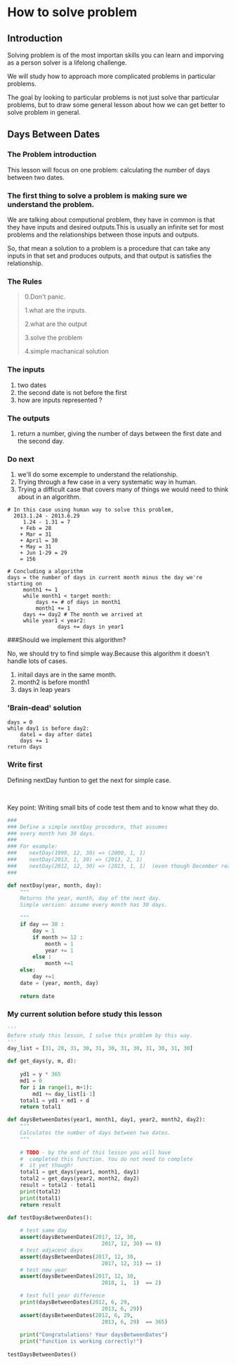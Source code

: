 # How to solve problem

## Introduction

Solving problem is of the most importan skills you can learn and imporving as a person solver is a lifelong challenge.



We will study how to approach more complicated problems in particular problems.



The goal by looking to particular problems is not just solve thar particular problems, but to draw some general lesson about how we can get better to solve problem in general.

## Days Between Dates

### The Problem introduction

This lesson will focus on one problem: calculating the number of days between two dates.

### The first thing to solve a problem is making sure we understand the problem.

We are talking about computional problem, they have in common is that they have inputs and desired outputs.This is usually an infinite set for most problems and the relationships between those inputs and outputs.

So, that mean a solution to a problem is a procedure that can take any inputs in that set and produces outputs, and that output is satisfies the relationship.

### The Rules

>0.Don't panic.
>
>1.what are the inputs.
>
>2.what are the output
>
>3.solve the problem
>
>4.simple machanical solution

### The inputs

1. two dates
2. the second date is not before the first
3. how are inputs represented ?

### The outputs

1. return a number, giving the number of days between the first date and the second day.

### Do next

1. we'll do some excemple to understand the relationship.
2. Trying through a few case in a very systematic way in human.
3. Trying a difficult case that covers many of things we would need to think about in an algorithm.

``````
# In this case using human way to solve this problem, 
  2013.1.24 - 2013.6.29
     1.24 - 1.31 = 7
    + Feb = 28
    + Mar = 31
    + April = 30
  	+ May = 31
  	+ Jun 1-29 = 29
    = 156

# Concluding a algorithm
days = the number of days in current month minus the day we're starting on
     month1 += 1
     while month1 < target month:
         days += # of days in month1
         month1 += 1
     days += day2 # The month we arrived at
     while year1 < year2:
     			days += days in year1
``````

###Should we implement this algorithm? 

No, we should try to find simple way.Because this algorithm it doesn't handle lots of cases.

1. initail days are in the same month.
2. month2 is before month1
3. days in leap years

### 'Brain-dead' solution

``````
days = 0
while day1 is before day2:
	date1 = day after date1
	days += 1
return days
``````

### Write first

Defining nextDay funtion to get the next for simple case.

&nbsp;

Key point: Writing small bits of code test them and to know what they do.

``````python
###
### Define a simple nextDay procedure, that assumes
### every month has 30 days.
###
### For example:
###    nextDay(1999, 12, 30) => (2000, 1, 1)
###    nextDay(2013, 1, 30) => (2013, 2, 1)
###    nextDay(2012, 12, 30) => (2013, 1, 1)  (even though December really has 31 days)
###

def nextDay(year, month, day):
    """
    Returns the year, month, day of the next day.
    Simple version: assume every month has 30 days.

    """
    if day == 30 :
        day = 1
        if month >= 12 :
            month = 1 
            year += 1
        else :
            month +=1
    else:
        day +=1
    date = (year, month, day)
    
    return date
``````

### My current solution before study this lesson

``````python
'''
Before study this lesson, I solve this problem by this way.
'''
day_list = [31, 28, 31, 30, 31, 30, 31, 30, 31, 30, 31, 30]

def get_days(y, m, d):
    
    yd1 = y * 365
    md1 = 0
    for i in range(1, m+1):
        md1 += day_list[i-1]
    total1 = yd1 + md1 + d
    return total1

def daysBetweenDates(year1, month1, day1, year2, month2, day2):
    """
    Calculates the number of days between two dates.
    """
    
    # TODO - by the end of this lesson you will have
    #  completed this function. You do not need to complete
    #  it yet though! 
    total1 = get_days(year1, month1, day1)
    total2 = get_days(year2, month2, day2)
    result = total2 - total1
    print(total2)
    print(total1)
    return result

def testDaysBetweenDates():
    
    # test same day
    assert(daysBetweenDates(2017, 12, 30,
                              2017, 12, 30) == 0)
    # test adjacent days
    assert(daysBetweenDates(2017, 12, 30, 
                              2017, 12, 31) == 1)
    # test new year
    assert(daysBetweenDates(2017, 12, 30, 
                              2018, 1,  1)  == 2)

    # test full year difference
    print(daysBetweenDates(2012, 6, 29,
                              2013, 6, 29))
    assert(daysBetweenDates(2012, 6, 29,
                              2013, 6, 29)  == 365)
    
    print("Congratulations! Your daysBetweenDates")
    print("function is working correctly!")
    
testDaysBetweenDates()
``````

